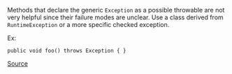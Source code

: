 Methods that declare the generic `Exception` as a possible throwable are not very helpful since their failure modes are unclear. Use a class derived from `RuntimeException` or a more specific checked exception.

Ex:

```
public void foo() throws Exception { }
```

[Source](https://pmd.github.io/pmd-5.3.3/pmd-java/rules/java/strictexception.html#SignatureDeclareThrowsException)
